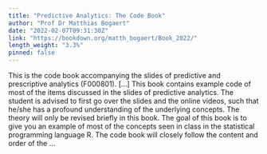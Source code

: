 ```yaml
---
title: "Predictive Analytics: The Code Book"
author: "Prof Dr Matthias Bogaert"
date: "2022-02-07T09:31:30Z"
link: "https://bookdown.org/matth_bogaert/Book_2022/"
length_weight: "3.3%"
pinned: false
---
```


This is the code book accompanying the slides of predictive and prescriptive analytics (F000801). [...] This book contains example code of most of the items discussed in the slides of predictive analytics. The student is advised to first go over the slides and the online videos, such that he/she has a profound understanding of the underlying concepts. The theory will only be revised briefly in this book. The goal of this book is to give you an example of most of the concepts seen in class in the statistical programming language R. The code book will closely follow the content and order of the  ...
